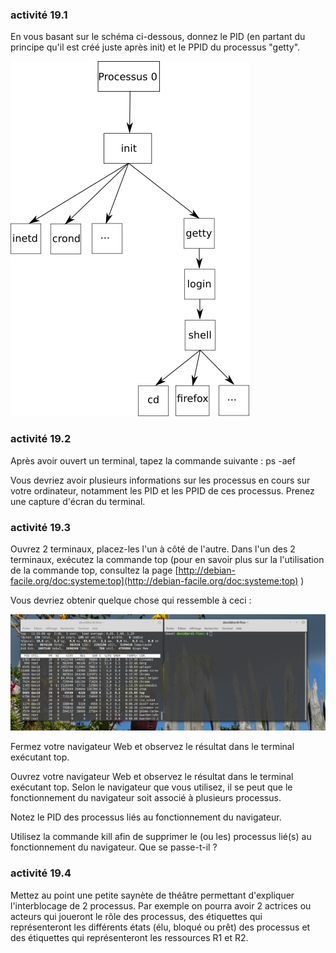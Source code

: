 ### activité 19.1

En vous basant sur le schéma ci-dessous, donnez le PID (en partant du principe qu'il est créé juste après init) et le PPID du processus "getty".

![](img/c19c_2.png)

### activité 19.2

Après avoir ouvert un terminal, tapez la commande suivante : ps -aef

Vous devriez avoir plusieurs informations sur les processus en cours sur votre ordinateur, notamment les PID et les PPID de ces processus. Prenez une capture d'écran  du  terminal.

### activité 19.3

Ouvrez 2 terminaux, placez-les l'un à côté de l'autre. Dans l'un des 2 terminaux, exécutez la commande top (pour en savoir plus sur la l'utilisation de la commande top, consultez la page [http://debian-facile.org/doc:systeme:top](http://debian-facile.org/doc:systeme:top)
)

Vous devriez obtenir quelque chose qui ressemble à ceci :

![](img/c19a_1.png)

Fermez votre navigateur Web et observez le résultat dans le terminal exécutant top.

Ouvrez votre navigateur Web et observez le résultat dans le terminal exécutant top. Selon le navigateur que vous utilisez, il se peut que le fonctionnement du navigateur soit associé à plusieurs processus.

Notez le PID des processus liés au fonctionnement du navigateur.

Utilisez la commande kill afin de supprimer le (ou les) processus lié(s) au fonctionnement du navigateur. Que se passe-t-il ?

### activité 19.4

Mettez au point une petite saynète de théâtre permettant d'expliquer l'interblocage de 2 processus. Par exemple on pourra avoir 2 actrices ou acteurs qui joueront le rôle des processus, des étiquettes qui représenteront les différents états (élu, bloqué ou prêt) des processus et des étiquettes qui représenteront les ressources R1 et R2.





